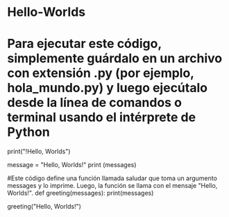 

# Hello-Worlds
# Para ejecutar este código, simplemente guárdalo en un archivo con extensión .py (por ejemplo, hola_mundo.py) y luego ejecútalo desde la línea de comandos o terminal usando el intérprete de Python

print("!Hello, Worlds")

message = "Hello, Worlds!"
print (messages)

#Este código define una función llamada saludar que toma un argumento messages y lo imprime. Luego, la función se llama con el mensaje "Hello, Worlds!".
def greeting(messages):
    print(messages)

greeting("Hello, Worlds!")

